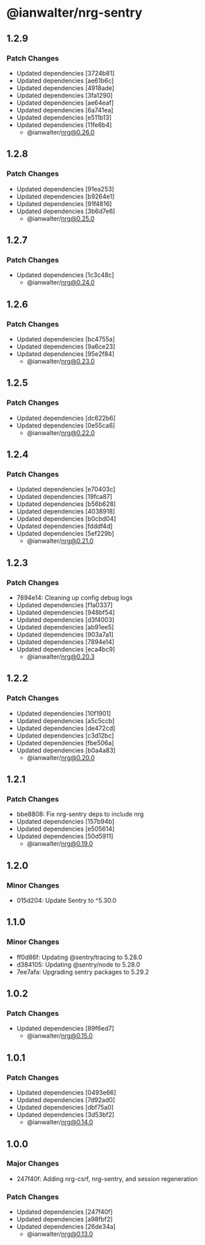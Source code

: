# @ianwalter/nrg-sentry

## 1.2.9

### Patch Changes

- Updated dependencies [3724b81]
- Updated dependencies [ae61b6c]
- Updated dependencies [4918ade]
- Updated dependencies [3fa1290]
- Updated dependencies [ae64eaf]
- Updated dependencies [6a741ea]
- Updated dependencies [e511b13]
- Updated dependencies [11fe6b4]
  - @ianwalter/nrg@0.26.0

## 1.2.8

### Patch Changes

- Updated dependencies [91ea253]
- Updated dependencies [b9264e1]
- Updated dependencies [91f4816]
- Updated dependencies [3b6d7e6]
  - @ianwalter/nrg@0.25.0

## 1.2.7

### Patch Changes

- Updated dependencies [1c3c48c]
  - @ianwalter/nrg@0.24.0

## 1.2.6

### Patch Changes

- Updated dependencies [bc4755a]
- Updated dependencies [9a6ce23]
- Updated dependencies [95e2f84]
  - @ianwalter/nrg@0.23.0

## 1.2.5

### Patch Changes

- Updated dependencies [dc622b6]
- Updated dependencies [0e55ca6]
  - @ianwalter/nrg@0.22.0

## 1.2.4

### Patch Changes

- Updated dependencies [e70403c]
- Updated dependencies [19fca87]
- Updated dependencies [b56b628]
- Updated dependencies [4038918]
- Updated dependencies [b0cbd04]
- Updated dependencies [fdddf4d]
- Updated dependencies [5ef229b]
  - @ianwalter/nrg@0.21.0

## 1.2.3

### Patch Changes

- 7894e14: Cleaning up config debug logs
- Updated dependencies [f1a0337]
- Updated dependencies [948bf54]
- Updated dependencies [d3f4003]
- Updated dependencies [ab91ee5]
- Updated dependencies [903a7a1]
- Updated dependencies [7894e14]
- Updated dependencies [eca4bc9]
  - @ianwalter/nrg@0.20.3

## 1.2.2

### Patch Changes

- Updated dependencies [10f1901]
- Updated dependencies [a5c5ccb]
- Updated dependencies [de472cd]
- Updated dependencies [c3d12bc]
- Updated dependencies [fbe506a]
- Updated dependencies [b0a4a83]
  - @ianwalter/nrg@0.20.0

## 1.2.1

### Patch Changes

- bbe8808: Fix nrg-sentry deps to include nrg
- Updated dependencies [157b94b]
- Updated dependencies [e505614]
- Updated dependencies [50d5911]
  - @ianwalter/nrg@0.19.0

## 1.2.0

### Minor Changes

- 015d204: Update Sentry to ^5.30.0

## 1.1.0

### Minor Changes

- ff0d86f: Updating @sentry/tracing to 5.28.0
- d384105: Updating @sentry/node to 5.28.0
- 7ee7afa: Upgrading sentry packages to 5.29.2

## 1.0.2

### Patch Changes

- Updated dependencies [89f6ed7]
  - @ianwalter/nrg@0.15.0

## 1.0.1

### Patch Changes

- Updated dependencies [0493e66]
- Updated dependencies [7d92ad0]
- Updated dependencies [dbf75a0]
- Updated dependencies [3d53bf2]
  - @ianwalter/nrg@0.14.0

## 1.0.0

### Major Changes

- 247f40f: Adding nrg-csrf, nrg-sentry, and session regeneration

### Patch Changes

- Updated dependencies [247f40f]
- Updated dependencies [a98fbf2]
- Updated dependencies [26de34a]
  - @ianwalter/nrg@0.13.0
